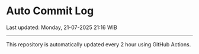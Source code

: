 # Auto Commit Log

Last updated: Monday, 21-07-2025 21:16 WIB

---

This repository is automatically updated every 2 hour using GitHub Actions.

